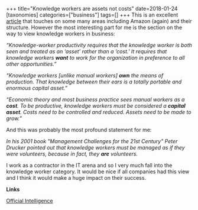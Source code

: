 +++
title="Knowledge workers are assets not costs"
date=2018-01-24
[taxonomies]
categories=["business"]
tags=[]
+++
This is an excellent [article](http://www.leanessays.com/2018/01/official-intelligence.html) that touches on some many areas including Amazon (again) and their structure. However the most interesting part for me is the section on the way to view knowledge workers in business:
<!-- more -->

_“Knowledge-worker productivity requires that the knowledge worker is both seen and treated as an ‘asset’ rather than a ‘cost.’ It requires that knowledge workers **want** to work for the organization in preference to all other opportunities.”_

_“Knowledge workers [unlike manual workers] **own** the means of production. That knowledge between their ears is a totally portable and enormous capital asset.”_

_“Economic theory and most business practice sees manual workers as a **cost**. To be productive, knowledge workers must be considered a **capital asset**. Costs need to be controlled and reduced. Assets need to be made to grow.”_

And this was probably the most profound statement for me:

_In his 2001 book "Management Challenges for the 21st Century" Peter Drucker pointed out that knowledge workers must be managed as if they were volunteers, because in fact, they **are** volunteers._

I work as a contractor in the IT arena and so I very much fall into the knowledge worker category. It would be nice if all companies had this view and I think it would make a huge impact on their success.

__Links__

[Official Intelligence](http://www.leanessays.com/2018/01/official-intelligence.html)

